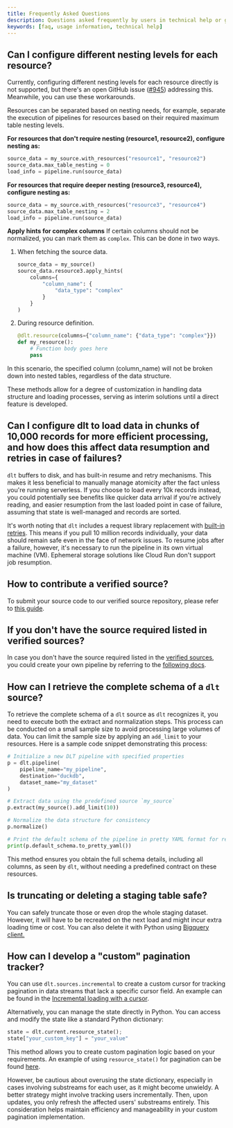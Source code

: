 ```yaml
---
title: Frequently Asked Questions
description: Questions asked frequently by users in technical help or github issues
keywords: [faq, usage information, technical help]
---
```



## Can I configure different nesting levels for each resource?

Currently, configuring different nesting levels for each resource directly is not supported, but there's an open GitHub issue ([#945](https://github.com/dlt-hub/dlt/issues/945)) addressing this. Meanwhile, you can use these workarounds.

Resources can be separated based on nesting needs, for example, separate the execution of pipelines for resources based on their required maximum table nesting levels.

**For resources that don't require nesting (resource1, resource2), configure nesting as:**

```py
source_data = my_source.with_resources("resource1", "resource2")
source_data.max_table_nesting = 0
load_info = pipeline.run(source_data)
```

**For resources that require deeper nesting (resource3, resource4), configure nesting as:**

```py
source_data = my_source.with_resources("resource3", "resource4")
source_data.max_table_nesting = 2
load_info = pipeline.run(source_data)
```

**Apply hints for complex columns**
If certain columns should not be normalized, you can mark them as `complex`. This can be done in two ways.

1. When fetching the source data.
   ```py
   source_data = my_source()
   source_data.resource3.apply_hints(
       columns={
           "column_name": {
               "data_type": "complex"
           }
       }
   )
   ```

1. During resource definition.
   ```py
   @dlt.resource(columns={"column_name": {"data_type": "complex"}})
   def my_resource():
       # Function body goes here
       pass
   ```
In this scenario, the specified column (column_name) will not be broken down into nested tables, regardless of the data structure.

These methods allow for a degree of customization in handling data structure and loading processes, serving as interim solutions until a direct feature is developed.

## Can I configure dlt to load data in chunks of 10,000 records for more efficient processing, and how does this affect data resumption and retries in case of failures?

`dlt` buffers to disk, and has built-in resume and retry mechanisms. This makes it less beneficial to manually manage atomicity after the fact unless you're running serverless. If you choose to load every 10k records instead, you could potentially see benefits like quicker data arrival if you're actively reading, and easier resumption from the last loaded point in case of failure, assuming that state is well-managed and records are sorted.

It's worth noting that `dlt` includes a request library replacement with [built-in retries](../../docs/reference/performance#using-the-built-in-requests-client). This means if you pull 10 million records individually, your data should remain safe even in the face of network issues. To resume jobs after a failure, however, it's necessary to run the pipeline in its own virtual machine (VM). Ephemeral storage solutions like Cloud Run don't support job resumption.

## How to contribute a verified source?

To submit your source code to our verified source repository, please refer to [this guide](https://github.com/dlt-hub/verified-sources/blob/master/CONTRIBUTING.md).

## If you don't have the source required listed in verified sources?

In case you don't have the source required listed in the [verified sources](../../docs/dlt-ecosystem/verified-sources/), you could create your own pipeline by referring to the [following docs](../../docs/walkthroughs/create-a-pipeline). 

## How can I retrieve the complete schema of a `dlt` source?

To retrieve the complete schema of a `dlt` source as `dlt` recognizes it, you need to execute both the extract and normalization steps. This process can be conducted on a small sample size to avoid processing large volumes of data. You can limit the sample size by applying an `add_limit` to your resources. Here is a sample code snippet demonstrating this process:

```py
# Initialize a new DLT pipeline with specified properties
p = dlt.pipeline(
    pipeline_name="my_pipeline",
    destination="duckdb",
    dataset_name="my_dataset"
)

# Extract data using the predefined source `my_source`
p.extract(my_source().add_limit(10))

# Normalize the data structure for consistency
p.normalize()

# Print the default schema of the pipeline in pretty YAML format for review
print(p.default_schema.to_pretty_yaml())
```

This method ensures you obtain the full schema details, including all columns, as seen by `dlt`, without needing a predefined contract on these resources.

## Is truncating or deleting a staging table safe?

You can safely truncate those or even drop the whole staging dataset. However, it will have to be recreated on the next load and might incur extra loading time or cost.
You can also delete it with Python using [Bigquery client.](https://cloud.google.com/bigquery/docs/samples/bigquery-delete-dataset#bigquery_delete_dataset-python)

## How can I develop a "custom" pagination tracker?

You can use `dlt.sources.incremental` to create a custom cursor for tracking pagination in data streams that lack a specific cursor field. An example can be found in the [Incremental loading with a cursor](https://deploy-preview-1204--dlt-hub-docs.netlify.app/docs/general-usage/incremental-loading#incremental-loading-with-a-cursor-field).

Alternatively, you can manage the state directly in Python. You can access and modify the state like a standard Python dictionary: 
```py
state = dlt.current.resource_state(); 
state["your_custom_key"] = "your_value"
```
This method allows you to create custom pagination logic based on your requirements. An example of using `resource_state()` for pagination can be found [here](https://dlthub.com/docs/general-usage/incremental-loading#custom-incremental-loading-with-pipeline-state).

However, be cautious about overusing the state dictionary, especially in cases involving substreams for each user, as it might become unwieldy. A better strategy might involve tracking users incrementally. Then, upon updates, you only refresh the affected users' substreams entirely. This consideration helps maintain efficiency and manageability in your custom pagination implementation.


